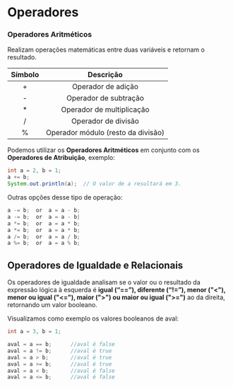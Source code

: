 # Operadores

### Operadores Aritméticos

Realizam operações matemáticas entre duas variáveis e retornam o resultado.

| Símbolo |              Descrição             |   
| :-----: | :--------------------------------: |
|    +    |          Operador de adição        | 
|    -    |        Operador de subtração       | 
|    *    |      Operador de multiplicação     |                  
|    /    |         Operador de divisão        |                    
|    %    | Operador módulo (resto da divisão) |                   


Podemos utilizar os **Operadores Aritméticos** em conjunto com os **Operadores de Atribuição**, exemplo:
```java 
int a = 2, b = 1;
a += b;
System.out.println(a);  // O valor de a resultará em 3.
```   

Outras opções desse tipo de operação:
```java
a -= b;  or  a = a - b;
a -= b;  or  a = a - b|
a *= b;  or  a = a * b;
a *= b;  or  a = a * b;
a /= b;  or  a = a / b;
a %= b;  or  a = a % b;
```

## Operadores de Igualdade e Relacionais

Os operadores de igualdade analisam se o valor ou o resultado da expressão lógica à esquerda é **igual (“==”), diferente (“!=”), menor ("<"), menor ou igual ("<="), maior (">") ou maior ou igual (">=")** ao da direita, retornando um valor booleano.

Visualizamos como exemplo os valores booleanos de aval:

```java
int a = 3, b = 1;

aval = a == b;      //aval é false
aval = a != b;      //aval é true
aval = a > b;       //aval é true
aval = a >= b;      //aval é true
aval = a < b;       //aval é false
aval = a <= b;      //aval é false
```

